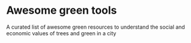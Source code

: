# Awesome green tools

A curated list of awesome green resources to understand the social and economic values of trees and green in a city
